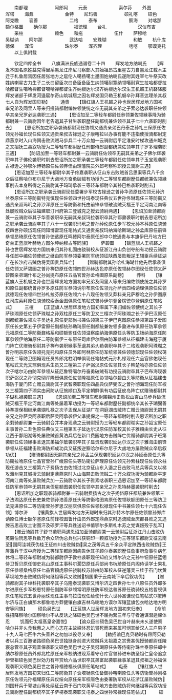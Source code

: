 <!-- { "loadSidebar": true } -->
　　南都理　　　　　　阿郎阿
　　元泰　　　　　　　索尔荪
　　外图　　　　　　　浑塔
　　海鼐　　　　　　　金特
　　尼玛善　　　　　　硕礼喀
　　硕色　　　　　　　阿克瞻
　　衮善　　　　　　　二格
　　泰布　　　　　　　察海
　　对喀那　　　　　　额尔格圗
　　确尔那　　　　　　福徳理
　　台礼　　　　　　　汉仪布吉
　　采柱　　　　　　　赖色
　　和拖　　　　　　　伍什
　　萨穆哈　　　　　　吴瑚讷
　　阿尔那　　　　　　武达哈
　　安珠瑚　　　　　　和敏
　　杭什库　　　　　　徳保
　　浑岱　　　　　　　珠尔泰
　　浑齐理　　　　　　喀喀
　　鄂谟克托
　　以上俱附载








　　钦定四库全书
　　八旗满洲氏族通谱卷二十四
　　辉发地方纳喇氏
　　【辉发本国名原姓益克得里系黒龙江岸尼马察部人其始祖昂古里星古力自黒龙江载木主迁于札鲁居焉因任居张地方之扈伦人噶扬噶土墨图姓纳喇氏遂附其姓宰七牛祭天改姓纳喇星古力生子二长曰留臣次曰备臣备臣生纳领噶耐寛纳领噶耐寛生拉哈都督拉哈都督生噶哈禅都督噶哈禅都督生齐纳根达尔汉齐纳根达尔汉生王机砮王机砮降服辉发诸部于辉发河邉扈尔奇山筑城居之因名辉发国贝勒王机砮卒孙拜音达理杀其叔七人自为辉发国贝勒】
　　通贵
　　【镶红旗人王机砮之孙也世居辉发地方国初率兄弟及同里人等来归授骑都尉编佐领使统之卒无嗣其亲弟之子索必达袭职任佐领卒其亲兄罗必达袭职三遇】
　　【恩诏加至二等轻车都尉任叅领兼佐领縁事降为骑都尉兼一云骑尉因年老告退其子甘生袭职歴任副都统兼佐领卒其子七十六袭职时削去】
　　【恩诏所加之职承袭骑都尉现任协领又通贵亲弟巴丹泰之孙礼三保原任佐领元孙福长现任佐领又通贵亲叔古禄逊之子康喀拉以办事有能不违指使授骑都尉定鼎燕京时入山海闗击败流贼马歩兵二十万众加一云骑尉后平定淮安时梯攻通州城克之又招抚三县叙功授为三等轻车都尉歴任刑部侍郎副都统兼佐领卒其子罗多理袭职三遇】
　　【防诏加至一等轻车都尉兼一云骑尉任佐领卒无嗣其亲弟之子佛尔辉袭职卒其子佛伦袭职时削去恩诏所加之职承袭三等轻车都尉任佐领卒其子玉宝现袭职古禄逊之孙鄂尔博钖原任佐领莽佳由理藩院员外郎考察称职授云骑尉三遇】
　　【恩诏加至三等轻车都尉卒其子佟嘉袭职从征山东击败贼首吕思渠等兵八千余众后征察哈尔布尔尼于大卤地方奋勇破贼有功授为二等轻车都尉歴任都统兼佐领縁事削去本身所得之云骑尉其子玛琦承袭三等轻车都尉卒其孙巴格袭职时削去】
　　【恩诏所加之职承袭云骑尉现任委署步军校古禄逊之曽孙华资原任佐领元孙济兰泰原任三等防衞特克慎现任佐领四世孙玛泰现任典仪五世孙佟琳现任三等防衞又通贵亲叔玛玳之孙沙浑原任三等防衞和托由前锋叅领破流贼灭福王平定河南江南等处屡败贼众后征福建取汀州府第三登城克之授云骑尉两遇】
　　【恩诏加至骑都尉兼一云骑尉卒其子华善袭职卒无嗣其亲叔玛拉袭职卒其孙鄂鼐袭职时削去恩诏所加之职承袭云骑尉卒其子八十一现袭职玛玳之曽孙绰伦原任步军校元孙本科原任骁骑校四世孙硕岱现任同知博雷现任笔帖式又通贵亲叔玛纳海哈斯瑚之孙孟库原任前锋叅领昂琦原任佐领曽孙徳逺原任鸣賛阿尔泰原任郎中○按通贵与本旗伊巴丹地方巴奇兰正蓝旗叶赫地方图尔坤纳穆占等同族】
　　萨碧圗
　　【镶蓝旗人王机砮之孙也世居辉发地方国初来归其孙礼固由骁骑校从征浙江舟山负创夺船有功授云骑尉寻任郎中编佐领使统之继由防军叅领委署防军统领征陕西屡败叛逆王辅臣兵续征湖广在长沙府击贼伪将吴国贵兵阵亡】
　　【赠骑都尉其孙哈札海瑚什他先后承袭俱任佐领又萨碧圗之曽孙禅岱原任佐领四世孙赫达色亦原任佐领赫尔图现任佐领又萨碧图亲弟瑚什布之孙尚提布原任五品官曽孙孟格圗原系副榜】
　　莽科
　　【镶蓝旗人王机砮之孙也世居辉发地方国初率兄弟及同里人等来归编佐领使统之其孙罗和原任副都统曽孙罗多原任防军叅领讷尔布原任佐领元孙萨赉四格讷理俱原任佐领武徳现任佐领四世孙札拉芬原任佐领六十八现任佐领又莽科亲兄萨穆哈之孙伊图原任司库索拜原任骁骑校索泰金图俱原任笔帖式曽孙伊尔登舍楞徳尔登俱原任笔帖式】
　　三檀
　　【正蓝旗人世居辉发地方国初率属下来归编佐领使统之其长子萨珠瑚原任佐领萨珠瑚之孙双柱原任三等防卫又三檀次子阿珠瑚之长子伊巴汉原任副都统兼佐领次子吴达礼原任吏部尚书兼佐领第三子伊巴克图原任叅领第四子爱图原任长史第五子伊雷原任副都统孙勒琦原任副都统兼佐领多鼐进布俱原任防军叅领元福原任二等防衞鼐格系和硕额驸任佐领温察库纳海俱原任头等防卫钖纳海原任防军叅领伊纳海原任二等防衞伊三布原任司库伊尔图由防军叅领从征福建击海冦于厦门阵亡优赠骑都尉其子禅布袭职縁事革退其弟乆勒袭职卒其子二格现袭职阿珠瑚之曽孙明宗原任佐领托克托和原任员外即阿林原任防军统领兼佐领徳韶现任佐领松蔼现任二等防卫图翰现任员外郎兆柱明举俱现任笔帖式元孙札禄现任六品官佛佑现任笔帖式文光文琮俱现系生员又三檀第三子萨弼汉原任佐领其长子韩楚哈亦原任佐领次子喀尔沁由防军叅领从征厄鲁特噶尔丹奋勇破贼有功授云骑尉卒其子巴布海现袭职萨弼汉之孙彻克彻浑隆绶俱原任佐领隆福原任协领哈尔碧由头等防衞从征福建击海防于厦门阵亡赠云骑尉其子武智袭职现任四品典仪萨弼汉之曽孙彻海现任防军校又三檀第四子瑚实由闲防从征旅顺口及平定朝鲜俱有功后征皮岛阵亡优赠骑都尉其子瑚札禄袭职三遇】
　　【恩诏加至二等轻车都尉围锦州击败松山杏山马步兵破流贼灭福王平定河南江南等处屡着军功授为一等轻车都尉歴任副都统卒其长子瑚弼善孙凖提保相继承袭瑚札禄之次子孟保从征湖广在洞庭湖击贼阵亡赠云骑尉因无嗣其亲兄之孙萨灵阿袭职后萨灵阿承袭伊父凖提保之一等轻车都尉时削去恩诏所加之职余剩骑都尉兼一云骑尉合并本身现袭之云骑尉授为三等轻车都尉瑚实之孙韶宝原任主事曽孙二丑色原任典仪又三檀第五子延达尔汉原任防军校其长子雅頼由长史从征江西于鄱阳湖等处屡败贼首黄浩兵后在新口费园地方击贼阵亡优赠骑都尉其子班第袭职任佐领縁事革退其弟福尔敏袭职卒其子显贵现袭职延达尔汉之次子雅海由前锋叅领从征福建击败海防郑成功兵又征叛逆察哈尔布尔尼于大卤地方屡败贼众卒后叙功优】
　　【赠骑都尉因无嗣其亲兄之孙盂兰保现袭职延达尔汉之孙延泰原任头等防衞拉哈原任七品官曽孙广绶原任头等防衞拉萨理原任佐领元孙索柱现任佐领永柱现任游击又三檀第六子费扬古由佐领过北京征山东入邉之日击败马总兵等兵又以梯攻濵州克其城授云骑尉定鼎燕京时入山海闗击败流贼二十万众叙功授为骑都尉平定河南江南等处屡败贼兵加一云骑尉卒其长子雅素喀袭职三遇恩诏加至一等轻车都尉任防军叅领卒无嗣其亲侄星额图袭职任佐领卒其亲兄之孙恩特赫墨袭职时削去】
　　【恩诏所加之职现袭骑都尉兼一云骑尉费扬古之次子扬岱原任都统兼佐领第三子法瑚达原任长史兼佐领孙浩善原任头等防衞格图肯原任佐领耿额图原任三等防卫法克进原任二等防衞曽孙罗思汉丽庆俱原任佐领松禄现任中书兼佐领七十六现任佐领】博尔济
　　【镶黄旗人世居辉发地方天聪时来归其孙特木尔原任佐领曽孙郑库讷原任博士额尔塞原任前锋校图鲁什由员外郎定鼎燕京时追流贼至庆都县败之又追滕吉思击败土谢图汗及硕罗汗等兵徃送诏书值鄂尔多斯札木苏之党谋叛殁于乱军】
　　【赠云骑尉其子舒书袭职两遇恩诏加至骑都尉兼一云骑尉后征浙江丹山击败伪英毅伯阮思等兵数万余众斩伪总兵张兴获铜印一颗叙功授为三等轻车都尉又征云南至国阿洼城获伪桂王征四川击败贼伪吴之茂等兵五千余众平定陕西击败贼伪王屏藩兵于汉中府授为二等轻车都尉因病告休其子顾尔泰袭职歴任詹事府詹事引病乞休将二等轻车都尉减为骑都尉伊子敦柱袭职现任知府又博尔济之元孙牛钮原任蓝翎侍卫哲贝原任御史兆山原任主事科尔濶岱原任兵部尚书杭琦原任内阁侍读学士果礼原任叅领桑格原任七品官頼虎原任骁骑校苏赫由防军校从征逆藩吴三桂于石门坎黄草坝地方击败贼伪将何继祖等兵又败贼胡国秉于云南城下卒后叙功优】
　　【赠骑都尉其子绰科托袭职卒其子乌隆泰现袭职又博尔济之四世孙七十八原任员外郎多尔进原任步军校恩特原任副防军叅领常明原任防军校达普苏原任骁骑校五格哲绶俱原任笔帖式五世孙丽珠现任主事乌拉岱现任给使什长六世孙富谦现任笔帖式○按博尔济与正白旗那木都鲁地方莽健镶白旗吉林乌喇地方谟尔浑镶蓝旗包衣哈达地方明安等同族】
　　硕色吴巴世
　　【正蓝旗人世居辉发地方国初来归奉】
　　【命前徃招降察哈尔国察哈尔不从反诱之降硕色吴巴世不屈拘繋三年与守者通谋潜遁祼体忍
　　饥而归太祖髙皇帝嘉悦】
　　【谕众臣曰硕色吴巴世自叶赫来未乆遂使察哈尔并非乆食我惠之人而心志在主故祼体忍饥冐死而来甚属可悯其给汉人三户男子十九人马七匹牛六头善养之勿加以役寻又奉】
　　【勅招谕巴克贝勒时有昂阿贝勒者以兵三百邀诸路硕色吴巴世独挺身前进大败贼兵太祖嘉之赏赉甚优授骑都尉任陵寝总管卒其子观音保袭职又硕色吴巴世之子吴努瑚原任头等侍衞孙珠兰泰原任郎中纳尔穆原任员外郎兆柱原任亲军校纳进现系看守仓库官曽孙进布防圣祖仁皇帝追念伊曽祖硕色吴巴世効力有年赏给六品世职卒其弟富起袭职縁事革退其叔祖之孙福保现袭职又硕色吴巴世之曽孙福徳福长俱原任笔帖式】
　　屯泰
　　【镶红旗人世居辉发地方国初来归任二等防衞其子衮塔钖原任备御孙喀喇原任头等防衞曽孙刚格原任佐领元孙福耀原任典仪绥向原任亲军校唐色由委署防军校从征浙江屡败贼伪刘国轩兵于郭塘山等处续征云南于石门坎黄草坝地方击败贼伪将何继祖等兵叙功授云骑尉歴任副都统卒其子萨楞泰现袭职又屯泰之四世孙常禄现任笔帖式】
　　硕
